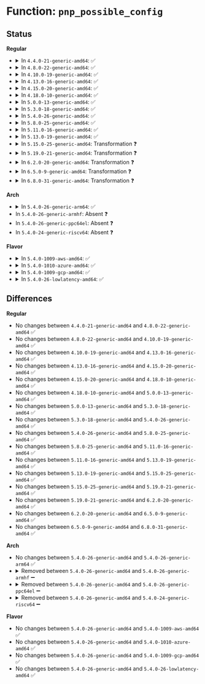 # Function: <code>pnp_possible_config</code>

## Status
<b>Regular</b>
<ul>
<li>
<details>
<summary>In <code>4.4.0-21-generic-amd64</code>: ✅</summary>

```c
int pnp_possible_config(struct pnp_dev * dev, int type, resource_size_t start, resource_size_t size)
```

```json
{
  "name": "pnp_possible_config",
  "collision_type": "Unique Global",
  "inline_type": "No",
  "funcs": [
    {
      "addr": 18446744071583794544,
      "name": "pnp_possible_config",
      "external": true,
      "loc": "drivers/pnp/resource.c:643",
      "file": "drivers/pnp/resource.c",
      "inline": "seen, unknown",
      "caller_inline": [],
      "caller_func": [
        "drivers/tty/serial/8250/8250_pnp.c:serial_pnp_probe"
      ]
    }
  ],
  "symbols": [
    {
      "addr": 18446744071583794544,
      "name": "pnp_possible_config",
      "section": ".text",
      "bind": "STB_GLOBAL",
      "size": 177
    }
  ]
}
```
</details>
</li>
<li>
<details>
<summary>In <code>4.8.0-22-generic-amd64</code>: ✅</summary>

```c
int pnp_possible_config(struct pnp_dev * dev, int type, resource_size_t start, resource_size_t size)
```

```json
{
  "name": "pnp_possible_config",
  "collision_type": "Unique Global",
  "inline_type": "No",
  "funcs": [
    {
      "addr": 18446744071584120784,
      "name": "pnp_possible_config",
      "external": true,
      "loc": "drivers/pnp/resource.c:643",
      "file": "drivers/pnp/resource.c",
      "inline": "seen, unknown",
      "caller_inline": [],
      "caller_func": [
        "drivers/tty/serial/8250/8250_pnp.c:serial_pnp_probe"
      ]
    }
  ],
  "symbols": [
    {
      "addr": 18446744071584120784,
      "name": "pnp_possible_config",
      "section": ".text",
      "bind": "STB_GLOBAL",
      "size": 175
    }
  ]
}
```
</details>
</li>
<li>
<details>
<summary>In <code>4.10.0-19-generic-amd64</code>: ✅</summary>

```c
int pnp_possible_config(struct pnp_dev * dev, int type, resource_size_t start, resource_size_t size)
```

```json
{
  "name": "pnp_possible_config",
  "collision_type": "Unique Global",
  "inline_type": "No",
  "funcs": [
    {
      "addr": 18446744071584268784,
      "name": "pnp_possible_config",
      "external": true,
      "loc": "drivers/pnp/resource.c:643",
      "file": "drivers/pnp/resource.c",
      "inline": "seen, unknown",
      "caller_inline": [],
      "caller_func": [
        "drivers/tty/serial/8250/8250_pnp.c:serial_pnp_probe"
      ]
    }
  ],
  "symbols": [
    {
      "addr": 18446744071584268784,
      "name": "pnp_possible_config",
      "section": ".text",
      "bind": "STB_GLOBAL",
      "size": 175
    }
  ]
}
```
</details>
</li>
<li>
<details>
<summary>In <code>4.13.0-16-generic-amd64</code>: ✅</summary>

```c
int pnp_possible_config(struct pnp_dev * dev, int type, resource_size_t start, resource_size_t size)
```

```json
{
  "name": "pnp_possible_config",
  "collision_type": "Unique Global",
  "inline_type": "No",
  "funcs": [
    {
      "addr": 18446744071584346848,
      "name": "pnp_possible_config",
      "external": true,
      "loc": "drivers/pnp/resource.c:643",
      "file": "drivers/pnp/resource.c",
      "inline": "seen, unknown",
      "caller_inline": [],
      "caller_func": [
        "drivers/tty/serial/8250/8250_pnp.c:serial_pnp_probe"
      ]
    }
  ],
  "symbols": [
    {
      "addr": 18446744071584346848,
      "name": "pnp_possible_config",
      "section": ".text",
      "bind": "STB_GLOBAL",
      "size": 159
    }
  ]
}
```
</details>
</li>
<li>
<details>
<summary>In <code>4.15.0-20-generic-amd64</code>: ✅</summary>

```c
int pnp_possible_config(struct pnp_dev * dev, int type, resource_size_t start, resource_size_t size)
```

```json
{
  "name": "pnp_possible_config",
  "collision_type": "Unique Global",
  "inline_type": "No",
  "funcs": [
    {
      "addr": 18446744071584752528,
      "name": "pnp_possible_config",
      "external": true,
      "loc": "drivers/pnp/resource.c:644",
      "file": "drivers/pnp/resource.c",
      "inline": "seen, unknown",
      "caller_inline": [],
      "caller_func": [
        "drivers/tty/serial/8250/8250_pnp.c:serial_pnp_probe"
      ]
    }
  ],
  "symbols": [
    {
      "addr": 18446744071584752528,
      "name": "pnp_possible_config",
      "section": ".text",
      "bind": "STB_GLOBAL",
      "size": 261
    }
  ]
}
```
</details>
</li>
<li>
<details>
<summary>In <code>4.18.0-10-generic-amd64</code>: ✅</summary>

```c
int pnp_possible_config(struct pnp_dev * dev, int type, resource_size_t start, resource_size_t size)
```

```json
{
  "name": "pnp_possible_config",
  "collision_type": "Unique Global",
  "inline_type": "No",
  "funcs": [
    {
      "addr": 18446744071584980992,
      "name": "pnp_possible_config",
      "external": true,
      "loc": "drivers/pnp/resource.c:644",
      "file": "drivers/pnp/resource.c",
      "inline": "seen, unknown",
      "caller_inline": [],
      "caller_func": [
        "drivers/tty/serial/8250/8250_pnp.c:serial_pnp_probe"
      ]
    }
  ],
  "symbols": [
    {
      "addr": 18446744071584980992,
      "name": "pnp_possible_config",
      "section": ".text",
      "bind": "STB_GLOBAL",
      "size": 275
    }
  ]
}
```
</details>
</li>
<li>
<details>
<summary>In <code>5.0.0-13-generic-amd64</code>: ✅</summary>

```c
int pnp_possible_config(struct pnp_dev * dev, int type, resource_size_t start, resource_size_t size)
```

```json
{
  "name": "pnp_possible_config",
  "collision_type": "Unique Global",
  "inline_type": "No",
  "funcs": [
    {
      "addr": 18446744071585085728,
      "name": "pnp_possible_config",
      "external": true,
      "loc": "drivers/pnp/resource.c:644",
      "file": "drivers/pnp/resource.c",
      "inline": "seen, unknown",
      "caller_inline": [],
      "caller_func": [
        "drivers/tty/serial/8250/8250_pnp.c:serial_pnp_probe"
      ]
    }
  ],
  "symbols": [
    {
      "addr": 18446744071585085728,
      "name": "pnp_possible_config",
      "section": ".text",
      "bind": "STB_GLOBAL",
      "size": 275
    }
  ]
}
```
</details>
</li>
<li>
<details>
<summary>In <code>5.3.0-18-generic-amd64</code>: ✅</summary>

```c
int pnp_possible_config(struct pnp_dev * dev, int type, resource_size_t start, resource_size_t size)
```

```json
{
  "name": "pnp_possible_config",
  "collision_type": "Unique Global",
  "inline_type": "No",
  "funcs": [
    {
      "addr": 18446744071585290208,
      "name": "pnp_possible_config",
      "external": true,
      "loc": "drivers/pnp/resource.c:644",
      "file": "drivers/pnp/resource.c",
      "inline": "seen, unknown",
      "caller_inline": [],
      "caller_func": [
        "drivers/tty/serial/8250/8250_pnp.c:serial_pnp_probe"
      ]
    }
  ],
  "symbols": [
    {
      "addr": 18446744071585290208,
      "name": "pnp_possible_config",
      "section": ".text",
      "bind": "STB_GLOBAL",
      "size": 157
    }
  ]
}
```
</details>
</li>
<li>
<details>
<summary>In <code>5.4.0-26-generic-amd64</code>: ✅</summary>

```c
int pnp_possible_config(struct pnp_dev * dev, int type, resource_size_t start, resource_size_t size)
```

```json
{
  "name": "pnp_possible_config",
  "collision_type": "Unique Global",
  "inline_type": "No",
  "funcs": [
    {
      "addr": 18446744071585428176,
      "name": "pnp_possible_config",
      "external": true,
      "loc": "drivers/pnp/resource.c:644",
      "file": "drivers/pnp/resource.c",
      "inline": "seen, unknown",
      "caller_inline": [],
      "caller_func": [
        "drivers/tty/serial/8250/8250_pnp.c:serial_pnp_probe"
      ]
    }
  ],
  "symbols": [
    {
      "addr": 18446744071585428176,
      "name": "pnp_possible_config",
      "section": ".text",
      "bind": "STB_GLOBAL",
      "size": 157
    }
  ]
}
```
</details>
</li>
<li>
<details>
<summary>In <code>5.8.0-25-generic-amd64</code>: ✅</summary>

```c
int pnp_possible_config(struct pnp_dev * dev, int type, resource_size_t start, resource_size_t size)
```

```json
{
  "name": "pnp_possible_config",
  "collision_type": "Unique Global",
  "inline_type": "No",
  "funcs": [
    {
      "addr": 18446744071586144368,
      "name": "pnp_possible_config",
      "external": true,
      "loc": "drivers/pnp/resource.c:644",
      "file": "drivers/pnp/resource.c",
      "inline": "seen, unknown",
      "caller_inline": [],
      "caller_func": [
        "drivers/tty/serial/8250/8250_pnp.c:serial_pnp_probe"
      ]
    }
  ],
  "symbols": [
    {
      "addr": 18446744071586144368,
      "name": "pnp_possible_config",
      "section": ".text",
      "bind": "STB_GLOBAL",
      "size": 158
    }
  ]
}
```
</details>
</li>
<li>
<details>
<summary>In <code>5.11.0-16-generic-amd64</code>: ✅</summary>

```c
int pnp_possible_config(struct pnp_dev * dev, int type, resource_size_t start, resource_size_t size)
```

```json
{
  "name": "pnp_possible_config",
  "collision_type": "Unique Global",
  "inline_type": "No",
  "funcs": [
    {
      "addr": 18446744071586263216,
      "name": "pnp_possible_config",
      "external": true,
      "loc": "drivers/pnp/resource.c:644",
      "file": "drivers/pnp/resource.c",
      "inline": "seen, unknown",
      "caller_inline": [],
      "caller_func": [
        "drivers/tty/serial/8250/8250_pnp.c:serial_pnp_probe"
      ]
    }
  ],
  "symbols": [
    {
      "addr": 18446744071586263216,
      "name": "pnp_possible_config",
      "section": ".text",
      "bind": "STB_GLOBAL",
      "size": 158
    }
  ]
}
```
</details>
</li>
<li>
<details>
<summary>In <code>5.13.0-19-generic-amd64</code>: ✅</summary>

```c
int pnp_possible_config(struct pnp_dev * dev, int type, resource_size_t start, resource_size_t size)
```

```json
{
  "name": "pnp_possible_config",
  "collision_type": "Unique Global",
  "inline_type": "No",
  "funcs": [
    {
      "addr": 18446744071586137184,
      "name": "pnp_possible_config",
      "external": true,
      "loc": "drivers/pnp/resource.c:644",
      "file": "drivers/pnp/resource.c",
      "inline": "seen, unknown",
      "caller_inline": [],
      "caller_func": [
        "drivers/tty/serial/8250/8250_pnp.c:serial_pnp_probe"
      ]
    }
  ],
  "symbols": [
    {
      "addr": 18446744071586137184,
      "name": "pnp_possible_config",
      "section": ".text",
      "bind": "STB_GLOBAL",
      "size": 157
    }
  ]
}
```
</details>
</li>
<li>
<details>
<summary>In <code>5.15.0-25-generic-amd64</code>: Transformation ❓</summary>

```c
int pnp_possible_config(struct pnp_dev * dev, int type, resource_size_t start, resource_size_t size)
```

```json
{
  "name": "pnp_possible_config",
  "collision_type": "Unique Global",
  "inline_type": "No",
  "funcs": [
    {
      "addr": 0,
      "name": "pnp_possible_config",
      "external": true,
      "loc": "drivers/pnp/resource.c:644",
      "file": "drivers/pnp/resource.c",
      "inline": "seen, unknown",
      "caller_inline": [],
      "caller_func": [
        "drivers/tty/serial/8250/8250_pnp.c:serial_pnp_probe"
      ]
    }
  ],
  "symbols": [
    {
      "addr": 18446744071592421721,
      "name": "pnp_possible_config.cold",
      "section": ".text",
      "bind": "STB_LOCAL",
      "size": 30
    },
    {
      "addr": 18446744071586637984,
      "name": "pnp_possible_config",
      "section": ".text",
      "bind": "STB_GLOBAL",
      "size": 206
    }
  ]
}
```
</details>
</li>
<li>
<details>
<summary>In <code>5.19.0-21-generic-amd64</code>: Transformation ❓</summary>

```c
int pnp_possible_config(struct pnp_dev * dev, int type, resource_size_t start, resource_size_t size)
```

```json
{
  "name": "pnp_possible_config",
  "collision_type": "Unique Global",
  "inline_type": "No",
  "funcs": [
    {
      "addr": 0,
      "name": "pnp_possible_config",
      "external": true,
      "loc": "drivers/pnp/resource.c:644",
      "file": "drivers/pnp/resource.c",
      "inline": "seen, unknown",
      "caller_inline": [],
      "caller_func": [
        "drivers/tty/serial/8250/8250_pnp.c:serial_pnp_probe"
      ]
    }
  ],
  "symbols": [
    {
      "addr": 18446744071594289807,
      "name": "pnp_possible_config.cold",
      "section": ".text",
      "bind": "STB_LOCAL",
      "size": 30
    },
    {
      "addr": 18446744071587904272,
      "name": "pnp_possible_config",
      "section": ".text",
      "bind": "STB_GLOBAL",
      "size": 241
    }
  ]
}
```
</details>
</li>
<li>
<details>
<summary>In <code>6.2.0-20-generic-amd64</code>: Transformation ❓</summary>

```c
int pnp_possible_config(struct pnp_dev * dev, int type, resource_size_t start, resource_size_t size)
```

```json
{
  "name": "pnp_possible_config",
  "collision_type": "Unique Global",
  "inline_type": "No",
  "funcs": [
    {
      "addr": 0,
      "name": "pnp_possible_config",
      "external": true,
      "loc": "drivers/pnp/resource.c:645",
      "file": "drivers/pnp/resource.c",
      "inline": "seen, unknown",
      "caller_inline": [],
      "caller_func": [
        "drivers/tty/serial/8250/8250_pnp.c:serial_pnp_probe"
      ]
    }
  ],
  "symbols": [
    {
      "addr": 18446744071596223680,
      "name": "pnp_possible_config.cold",
      "section": ".text",
      "bind": "STB_LOCAL",
      "size": 30
    },
    {
      "addr": 18446744071589254544,
      "name": "pnp_possible_config",
      "section": ".text",
      "bind": "STB_GLOBAL",
      "size": 241
    }
  ]
}
```
</details>
</li>
<li>
<details>
<summary>In <code>6.5.0-9-generic-amd64</code>: Transformation ❓</summary>

```c
int pnp_possible_config(struct pnp_dev * dev, int type, resource_size_t start, resource_size_t size)
```

```json
{
  "name": "pnp_possible_config",
  "collision_type": "Unique Global",
  "inline_type": "No",
  "funcs": [
    {
      "addr": 0,
      "name": "pnp_possible_config",
      "external": true,
      "loc": "drivers/pnp/resource.c:645",
      "file": "drivers/pnp/resource.c",
      "inline": "seen, unknown",
      "caller_inline": [],
      "caller_func": [
        "drivers/tty/serial/8250/8250_pnp.c:serial_pnp_probe"
      ]
    }
  ],
  "symbols": [
    {
      "addr": 18446744071596751418,
      "name": "pnp_possible_config.cold",
      "section": ".text",
      "bind": "STB_LOCAL",
      "size": 30
    },
    {
      "addr": 18446744071589551376,
      "name": "pnp_possible_config",
      "section": ".text",
      "bind": "STB_GLOBAL",
      "size": 241
    }
  ]
}
```
</details>
</li>
<li>
<details>
<summary>In <code>6.8.0-31-generic-amd64</code>: Transformation ❓</summary>

```c
int pnp_possible_config(struct pnp_dev * dev, int type, resource_size_t start, resource_size_t size)
```

```json
{
  "name": "pnp_possible_config",
  "collision_type": "Unique Global",
  "inline_type": "No",
  "funcs": [
    {
      "addr": 0,
      "name": "pnp_possible_config",
      "external": true,
      "loc": "drivers/pnp/resource.c:645",
      "file": "drivers/pnp/resource.c",
      "inline": "seen, unknown",
      "caller_inline": [],
      "caller_func": [
        "drivers/tty/serial/8250/8250_pnp.c:serial_pnp_probe"
      ]
    }
  ],
  "symbols": [
    {
      "addr": 18446744071597659053,
      "name": "pnp_possible_config.cold",
      "section": ".text",
      "bind": "STB_LOCAL",
      "size": 30
    },
    {
      "addr": 18446744071589859952,
      "name": "pnp_possible_config",
      "section": ".text",
      "bind": "STB_GLOBAL",
      "size": 241
    }
  ]
}
```
</details>
</li>
</ul>
<b>Arch</b>
<ul>
<li>
<details>
<summary>In <code>5.4.0-26-generic-arm64</code>: ✅</summary>

```c
int pnp_possible_config(struct pnp_dev * dev, int type, resource_size_t start, resource_size_t size)
```

```json
{
  "name": "pnp_possible_config",
  "collision_type": "Unique Global",
  "inline_type": "No",
  "funcs": [
    {
      "addr": 18446603336497710448,
      "name": "pnp_possible_config",
      "external": true,
      "loc": "drivers/pnp/resource.c:644",
      "file": "drivers/pnp/resource.c",
      "inline": "seen, unknown",
      "caller_inline": [],
      "caller_func": [
        "drivers/tty/serial/8250/8250_pnp.c:serial_pnp_probe",
        "drivers/tty/serial/8250/8250_pnp.c:serial_pnp_probe"
      ]
    }
  ],
  "symbols": [
    {
      "addr": 18446603336497710448,
      "name": "pnp_possible_config",
      "section": ".text",
      "bind": "STB_GLOBAL",
      "size": 272
    }
  ]
}
```
</details>
</li>
<li>
In <code>5.4.0-26-generic-armhf</code>: Absent ❓
</li>
<li>
In <code>5.4.0-26-generic-ppc64el</code>: Absent ❓
</li>
<li>
In <code>5.4.0-24-generic-riscv64</code>: Absent ❓
</li>
</ul>
<b>Flavor</b>
<ul>
<li>
<details>
<summary>In <code>5.4.0-1009-aws-amd64</code>: ✅</summary>

```c
int pnp_possible_config(struct pnp_dev * dev, int type, resource_size_t start, resource_size_t size)
```

```json
{
  "name": "pnp_possible_config",
  "collision_type": "Unique Global",
  "inline_type": "No",
  "funcs": [
    {
      "addr": 18446744071585190704,
      "name": "pnp_possible_config",
      "external": true,
      "loc": "drivers/pnp/resource.c:644",
      "file": "drivers/pnp/resource.c",
      "inline": "seen, unknown",
      "caller_inline": [],
      "caller_func": [
        "drivers/tty/serial/8250/8250_pnp.c:serial_pnp_probe"
      ]
    }
  ],
  "symbols": [
    {
      "addr": 18446744071585190704,
      "name": "pnp_possible_config",
      "section": ".text",
      "bind": "STB_GLOBAL",
      "size": 157
    }
  ]
}
```
</details>
</li>
<li>
<details>
<summary>In <code>5.4.0-1010-azure-amd64</code>: ✅</summary>

```c
int pnp_possible_config(struct pnp_dev * dev, int type, resource_size_t start, resource_size_t size)
```

```json
{
  "name": "pnp_possible_config",
  "collision_type": "Unique Global",
  "inline_type": "No",
  "funcs": [
    {
      "addr": 18446744071585142912,
      "name": "pnp_possible_config",
      "external": true,
      "loc": "drivers/pnp/resource.c:644",
      "file": "drivers/pnp/resource.c",
      "inline": "seen, unknown",
      "caller_inline": [],
      "caller_func": [
        "drivers/tty/serial/8250/8250_pnp.c:serial_pnp_probe"
      ]
    }
  ],
  "symbols": [
    {
      "addr": 18446744071585142912,
      "name": "pnp_possible_config",
      "section": ".text",
      "bind": "STB_GLOBAL",
      "size": 157
    }
  ]
}
```
</details>
</li>
<li>
<details>
<summary>In <code>5.4.0-1009-gcp-amd64</code>: ✅</summary>

```c
int pnp_possible_config(struct pnp_dev * dev, int type, resource_size_t start, resource_size_t size)
```

```json
{
  "name": "pnp_possible_config",
  "collision_type": "Unique Global",
  "inline_type": "No",
  "funcs": [
    {
      "addr": 18446744071585378576,
      "name": "pnp_possible_config",
      "external": true,
      "loc": "drivers/pnp/resource.c:644",
      "file": "drivers/pnp/resource.c",
      "inline": "seen, unknown",
      "caller_inline": [],
      "caller_func": [
        "drivers/tty/serial/8250/8250_pnp.c:serial_pnp_probe"
      ]
    }
  ],
  "symbols": [
    {
      "addr": 18446744071585378576,
      "name": "pnp_possible_config",
      "section": ".text",
      "bind": "STB_GLOBAL",
      "size": 157
    }
  ]
}
```
</details>
</li>
<li>
<details>
<summary>In <code>5.4.0-26-lowlatency-amd64</code>: ✅</summary>

```c
int pnp_possible_config(struct pnp_dev * dev, int type, resource_size_t start, resource_size_t size)
```

```json
{
  "name": "pnp_possible_config",
  "collision_type": "Unique Global",
  "inline_type": "No",
  "funcs": [
    {
      "addr": 18446744071585485920,
      "name": "pnp_possible_config",
      "external": true,
      "loc": "drivers/pnp/resource.c:644",
      "file": "drivers/pnp/resource.c",
      "inline": "seen, unknown",
      "caller_inline": [],
      "caller_func": [
        "drivers/tty/serial/8250/8250_pnp.c:serial_pnp_probe"
      ]
    }
  ],
  "symbols": [
    {
      "addr": 18446744071585485920,
      "name": "pnp_possible_config",
      "section": ".text",
      "bind": "STB_GLOBAL",
      "size": 157
    }
  ]
}
```
</details>
</li>
</ul>

## Differences
<b>Regular</b>
<ul>
<li>
No changes between <code>4.4.0-21-generic-amd64</code> and <code>4.8.0-22-generic-amd64</code> ✅
</li>
<li>
No changes between <code>4.8.0-22-generic-amd64</code> and <code>4.10.0-19-generic-amd64</code> ✅
</li>
<li>
No changes between <code>4.10.0-19-generic-amd64</code> and <code>4.13.0-16-generic-amd64</code> ✅
</li>
<li>
No changes between <code>4.13.0-16-generic-amd64</code> and <code>4.15.0-20-generic-amd64</code> ✅
</li>
<li>
No changes between <code>4.15.0-20-generic-amd64</code> and <code>4.18.0-10-generic-amd64</code> ✅
</li>
<li>
No changes between <code>4.18.0-10-generic-amd64</code> and <code>5.0.0-13-generic-amd64</code> ✅
</li>
<li>
No changes between <code>5.0.0-13-generic-amd64</code> and <code>5.3.0-18-generic-amd64</code> ✅
</li>
<li>
No changes between <code>5.3.0-18-generic-amd64</code> and <code>5.4.0-26-generic-amd64</code> ✅
</li>
<li>
No changes between <code>5.4.0-26-generic-amd64</code> and <code>5.8.0-25-generic-amd64</code> ✅
</li>
<li>
No changes between <code>5.8.0-25-generic-amd64</code> and <code>5.11.0-16-generic-amd64</code> ✅
</li>
<li>
No changes between <code>5.11.0-16-generic-amd64</code> and <code>5.13.0-19-generic-amd64</code> ✅
</li>
<li>
No changes between <code>5.13.0-19-generic-amd64</code> and <code>5.15.0-25-generic-amd64</code> ✅
</li>
<li>
No changes between <code>5.15.0-25-generic-amd64</code> and <code>5.19.0-21-generic-amd64</code> ✅
</li>
<li>
No changes between <code>5.19.0-21-generic-amd64</code> and <code>6.2.0-20-generic-amd64</code> ✅
</li>
<li>
No changes between <code>6.2.0-20-generic-amd64</code> and <code>6.5.0-9-generic-amd64</code> ✅
</li>
<li>
No changes between <code>6.5.0-9-generic-amd64</code> and <code>6.8.0-31-generic-amd64</code> ✅
</li>
</ul>
<b>Arch</b>
<ul>
<li>
No changes between <code>5.4.0-26-generic-amd64</code> and <code>5.4.0-26-generic-arm64</code> ✅
</li>
<li>
<details>
<summary>Removed between <code>5.4.0-26-generic-amd64</code> and <code>5.4.0-26-generic-armhf</code> ➖</summary>

```c
int pnp_possible_config(struct pnp_dev * dev, int type, resource_size_t start, resource_size_t size)
```
</details>
</li>
<li>
<details>
<summary>Removed between <code>5.4.0-26-generic-amd64</code> and <code>5.4.0-26-generic-ppc64el</code> ➖</summary>

```c
int pnp_possible_config(struct pnp_dev * dev, int type, resource_size_t start, resource_size_t size)
```
</details>
</li>
<li>
<details>
<summary>Removed between <code>5.4.0-26-generic-amd64</code> and <code>5.4.0-24-generic-riscv64</code> ➖</summary>

```c
int pnp_possible_config(struct pnp_dev * dev, int type, resource_size_t start, resource_size_t size)
```
</details>
</li>
</ul>
<b>Flavor</b>
<ul>
<li>
No changes between <code>5.4.0-26-generic-amd64</code> and <code>5.4.0-1009-aws-amd64</code> ✅
</li>
<li>
No changes between <code>5.4.0-26-generic-amd64</code> and <code>5.4.0-1010-azure-amd64</code> ✅
</li>
<li>
No changes between <code>5.4.0-26-generic-amd64</code> and <code>5.4.0-1009-gcp-amd64</code> ✅
</li>
<li>
No changes between <code>5.4.0-26-generic-amd64</code> and <code>5.4.0-26-lowlatency-amd64</code> ✅
</li>
</ul>
